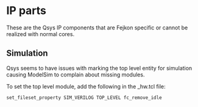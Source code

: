 # IP parts

These are the Qsys IP components that are Fejkon specific or cannot be realized
with normal cores.

## Simulation

Qsys seems to have issues with marking the top level entity for simulation
causing ModelSim to complain about missing modules.

To set the top level module, add the following in the \_hw.tcl file:
```
set_fileset_property SIM_VERILOG TOP_LEVEL fc_remove_idle
```
